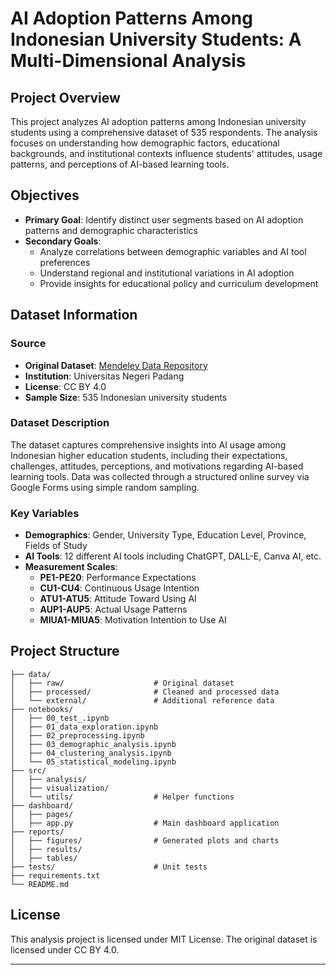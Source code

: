 # AI Adoption Patterns Among Indonesian University Students: A Multi-Dimensional Analysis

## Project Overview

This project analyzes AI adoption patterns among Indonesian university students using a comprehensive dataset of 535 respondents. The analysis focuses on understanding how demographic factors, educational backgrounds, and institutional contexts influence students' attitudes, usage patterns, and perceptions of AI-based learning tools.

## Objectives

- **Primary Goal**: Identify distinct user segments based on AI adoption patterns and demographic characteristics
- **Secondary Goals**: 
  - Analyze correlations between demographic variables and AI tool preferences
  - Understand regional and institutional variations in AI adoption
  - Provide insights for educational policy and curriculum development

## Dataset Information

### Source
- **Original Dataset**: [Mendeley Data Repository](https://data.mendeley.com/datasets/b89t4x2c2y/1)
- **Institution**: Universitas Negeri Padang
- **License**: CC BY 4.0
- **Sample Size**: 535 Indonesian university students

### Dataset Description
The dataset captures comprehensive insights into AI usage among Indonesian higher education students, including their expectations, challenges, attitudes, perceptions, and motivations regarding AI-based learning tools. Data was collected through a structured online survey via Google Forms using simple random sampling.

### Key Variables
- **Demographics**: Gender, University Type, Education Level, Province, Fields of Study
- **AI Tools**: 12 different AI tools including ChatGPT, DALL-E, Canva AI, etc.
- **Measurement Scales**:
  - **PE1-PE20**: Performance Expectations
  - **CU1-CU4**: Continuous Usage Intention
  - **ATU1-ATU5**: Attitude Toward Using AI
  - **AUP1-AUP5**: Actual Usage Patterns
  - **MIUA1-MIUA5**: Motivation Intention to Use AI

## Project Structure

```
├── data/
│   ├── raw/                    # Original dataset
│   ├── processed/              # Cleaned and processed data
│   └── external/               # Additional reference data
├── notebooks/
│   ├── 00_test_.ipynb
│   ├── 01_data_exploration.ipynb
│   ├── 02_preprocessing.ipynb
│   ├── 03_demographic_analysis.ipynb
│   ├── 04_clustering_analysis.ipynb
│   └── 05_statistical_modeling.ipynb
├── src/
│   ├── analysis/
│   ├── visualization/                 
│   └── utils/                  # Helper functions
├── dashboard/
│   ├── pages/
│   ├── app.py                  # Main dashboard application
├── reports/
│   ├── figures/                # Generated plots and charts
│   ├── results/ 
│   ├── tables/                
├── tests/                      # Unit tests
├── requirements.txt
└── README.md
```

##  License

This analysis project is licensed under MIT License. The original dataset is licensed under CC BY 4.0.

---
